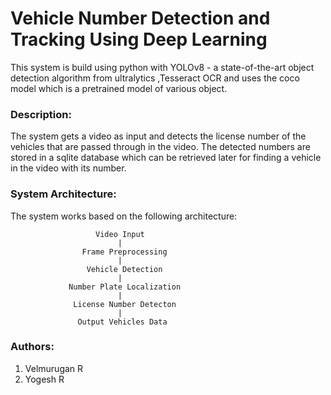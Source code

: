 # Vehicle Number Detection and Tracking Using Deep Learning
This system is build using python with YOLOv8 - a state-of-the-art object detection algorithm from ultralytics ,Tesseract OCR and uses the coco model which is a pretrained model of various object.

### Description:
The system gets a video as input and detects the license number of the vehicles that are passed through in the video. The detected numbers are stored in a sqlite database which can be retrieved later for finding a vehicle in the video with its number.
### System Architecture:
The system works based on the following architecture:
    
                       Video Input
                            |
                    Frame Preprocessing
                            |
                     Vehicle Detection
                            |
                 Number Plate Localization
                            |
                  License Number Detecton
                            |
                   Output Vehicles Data


### Authors:
1. Velmurugan R
2. Yogesh R

